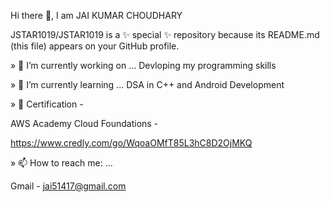 Hi there 👋, I am JAI KUMAR CHOUDHARY

JSTAR1019/JSTAR1019 is a ✨ special ✨ repository because its README.md (this file) appears on your GitHub profile.

» 🔭 I’m currently working on ... Devloping my programming skills

» 🌱 I’m currently learning ... DSA in C++ and Android Development

» 📑 Certification -

  AWS Academy Cloud Foundations -

   https://www.credly.com/go/WqoaOMfT85L3hC8D2OjMKQ

  
» 📫 How to reach me: ... 

   Gmail - jai51417@gmail.com
